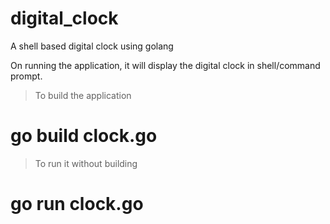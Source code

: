 # digital_clock
A shell based digital clock using golang

On running the application, it will display the digital clock in shell/command prompt.

> To build the application
 # go build clock.go

 > To run it without building
 # go run clock.go